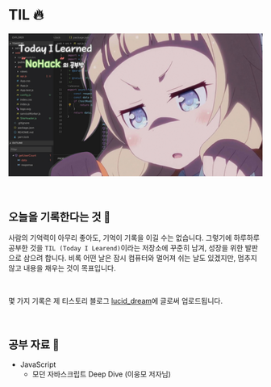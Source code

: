 # TIL 🔥

![Today I Learned](images/intro.jpg)

<br>

## 오늘을 기록한다는 것 🤔

사람의 기억력이 아무리 좋아도, 기억이 기록을 이길 수는 없습니다. 그렇기에 하루하루 공부한 것을 `TIL (Today I Learend)`이라는 저장소에 꾸준히 남겨, 성장을 위한 발판으로 삼으려 합니다. 비록 어떤 날은 잠시 컴퓨터와 멀어져 쉬는 날도 있겠지만, 멈추지 않고 내용을 채우는 것이 목표입니다.

<br>

몇 가지 기록은 제 티스토리 블로그 [lucid_dream](https://nohack.tistory.com)에 글로써 업로드됩니다.

<br>

## 공부 자료 📖

- JavaScript
  - 모던 자바스크립트 Deep Dive (이웅모 저자님)
